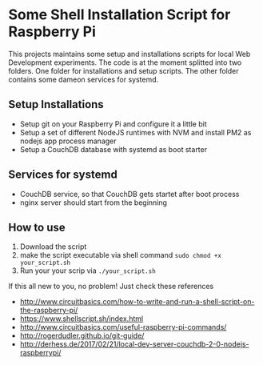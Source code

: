 # Some Shell Installation Script for Raspberry Pi

This projects maintains some setup and installations scripts for local Web Development experiments. The code 
is at the moment splitted into two folders. One folder for installations and setup scripts. The other folder
contains some dameon services for systemd. 

## Setup Installations
- Setup git on your Raspberry Pi and configure it a little bit
- Setup a set of different NodeJS runtimes with NVM and install PM2 as nodejs app process manager
- Setup a CouchDB database with systemd as boot starter

## Services for systemd
- CouchDB service, so that CouchDB gets startet after boot process
- nginx server should start from the beginning

## How to use

1. Download the script
2. make the script executable via shell command ```sudo chmod +x your_script.sh```
3. Run your your scrip via ```./your_script.sh```

If this all new to you, no problem! Just check these references
* http://www.circuitbasics.com/how-to-write-and-run-a-shell-script-on-the-raspberry-pi/
* https://www.shellscript.sh/index.html
* http://www.circuitbasics.com/useful-raspberry-pi-commands/
* http://rogerdudler.github.io/git-guide/
* http://derhess.de/2017/02/21/local-dev-server-couchdb-2-0-nodejs-raspberrypi/
